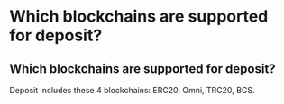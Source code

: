 # Which blockchains are supported for deposit?

## Which blockchains are supported for deposit?

Deposit includes these 4 blockchains: ERC20, Omni, TRC20, BCS.
